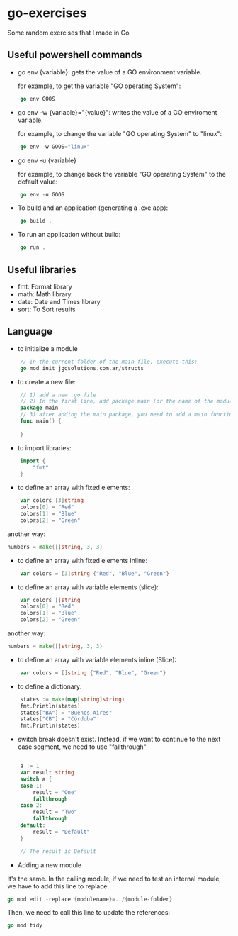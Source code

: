 # go-exercises
Some random exercises that I made in Go

## Useful powershell commands

* go env {variable}: gets the value of a GO environment variable.

    for example, to get the variable "GO operating System":
```go
    go env GOOS
```

* go env -w {variable}="{value}": writes the value of a GO enviroment variable.

    for example, to change the variable "GO operating System" to "linux":
```go
    go env -w GOOS="linux"
```


* go env -u {variable}

    for example, to change back the variable "GO operating System" to the default value:
```go
    go env -u GOOS
```

* To build and an application (generating a .exe app):

```go
    go build .
```

* To run an application without build:

```go
    go run .
```

## Useful libraries

* fmt: Format library
* math: Math library
* date: Date and Times library
* sort: To Sort results

## Language

* to initialize a module

```go
    // In the current folder of the main file, execute this:
    go mod init jgqsolutions.com.ar/structs    
```

* to create a new file:

```go
    // 1) add a new .go file
    // 2) In the first line, add package main (or the name of the module)
    package main
    // 3) after adding the main package, you need to add a main function
    func main() {
        
    }
```

* to import libraries:

```go
    import {
        "fmt"
    }
```

* to define an array with fixed elements:
```go
    var colors [3]string
    colors[0] = "Red"
    colors[1] = "Blue"
    colors[2] = "Green"
```

another way:

```go
numbers = make([]string, 3, 3)
```

* to define an array with fixed elements inline:
```go
    var colors = [3]string {"Red", "Blue", "Green"}
```

* to define an array with variable elements (slice):
```go
    var colors []string
    colors[0] = "Red"
    colors[1] = "Blue"
    colors[2] = "Green"
```

another way:

```go
numbers = make([]string, 3, 3)
```

* to define an array with variable elements inline (Slice):
```go
    var colors = []string {"Red", "Blue", "Green"}
```

* to define a dictionary:
```go
    states := make(map[string]string)
    fmt.Println(states)
    states["BA"] = "Buenos Aires"
    states["CB"] = "Córdoba"
    fmt.Println(states)
```

* switch break doesn't exist. Instead, if we want to continue to the next case segment, we need to use "fallthrough"

```go

    a := 1
    var result string
    switch a {
    case 1:
        result = "One"
        fallthrough
    case 2:
        result = "Two"
        fallthrough
    default:
        result = "Default"
    }

    // The result is Default
```

* Adding a new module

It's the same. In the calling module, if we need to test an internal module, we have to add this line to replace:

```go
go mod edit -replace {modulename}=../{module-folder}
```

Then, we need to call this line to update the references:

```go
go mod tidy
```

